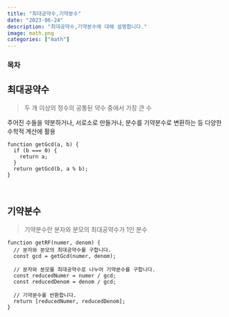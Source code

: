 ```yaml
---
title: "최대공약수,기약분수"
date: "2023-06-24"
description: "최대공약수,기약분수에 대해 설명합니다."
image: math.png
categories: ["math"]
---
```


### 목차

## 최대공약수

> 두 개 이상의 정수의 공통된 약수 중에서 가장 큰 수

주어진 수들을 약분하거나, 서로소로 만들거나, 분수를 기약분수로 변환하는 등 다양한 수학적 계산에 활용

```js[class="line-numbers"]
function getGcd(a, b) {
  if (b === 0) {
    return a;
  }
  return getGcd(b, a % b);
}
```

<br>

## 기약분수

> 기약분수란 분자와 분모의 최대공약수가 1인 분수

```js[class="line-numbers"]
function getRF(numer, denom) {
  // 분자와 분모의 최대공약수를 구합니다.
  const gcd = getGcd(numer, denom);

  // 분자와 분모를 최대공약수로 나누어 기약분수를 구합니다.
  const reducedNumer = numer / gcd;
  const reducedDenom = denom / gcd;

  // 기약분수를 반환합니다.
  return [reducedNumer, reducedDenom];
}
```
